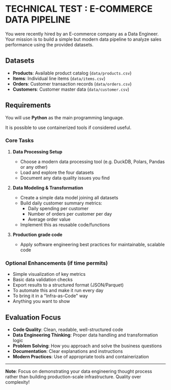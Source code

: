 # TECHNICAL TEST : E-COMMERCE DATA PIPELINE

You were recently hired by an E-commerce company as a Data Engineer. Your mission is to build a simple but modern data pipeline to analyze sales performance using the provided datasets.

## **Datasets**
* **Products**: Available product catalog (`data/products.csv`)
* **Items**: Individual line items (`data/items.csv`)
* **Orders**: Customer transaction records (`data/orders.csv`)
* **Customers**: Customer master data (`data/customer.csv`)

##  **Requirements**

You will use **Python** as the main programming language. 

It is possible to use containerized tools if considered useful.


### **Core Tasks**

1. **Data Processing Setup**
   - Choose a modern data processing tool (e.g. DuckDB, Polars, Pandas or any other)
   - Load and explore the four datasets
   - Document any data quality issues you find

2. **Data Modeling & Transformation**
   - Create a simple data model joining all datasets
   - Build daily customer summary metrics:
     - Daily spending per customer
     - Number of orders per customer per day
     - Average order value
   - Implement this as reusable code/functions

3. **Production grade code**
   - Apply software engineering best practices for maintainable, scalable code

### **Optional Enhancements (if time permits)**

- Simple visualization of key metrics
- Basic data validation checks
- Export results to a structured format (JSON/Parquet)
- To automate this and make it run every day
- To bring it in a "Infra-as-Code" way
- Anything you want to show


## **Evaluation Focus**

- **Code Quality**: Clean, readable, well-structured code
- **Data Engineering Thinking**: Proper data handling and transformation logic
- **Problem Solving**: How you approach and solve the business questions
- **Documentation**: Clear explanations and instructions
- **Modern Practices**: Use of appropriate tools and containerization

---


**Note**: Focus on demonstrating your data engineering thought process rather than building production-scale infrastructure. Quality over complexity!